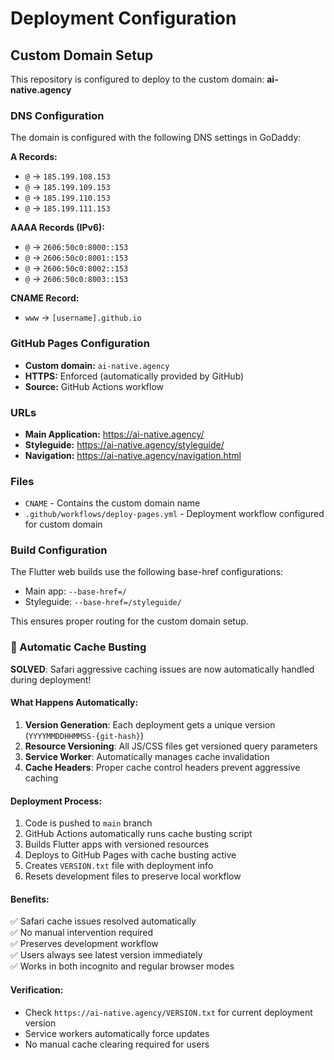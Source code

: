 # Deployment Configuration

## Custom Domain Setup

This repository is configured to deploy to the custom domain: **ai-native.agency**

### DNS Configuration
The domain is configured with the following DNS settings in GoDaddy:

**A Records:**
- `@` → `185.199.108.153`
- `@` → `185.199.109.153`
- `@` → `185.199.110.153`
- `@` → `185.199.111.153`

**AAAA Records (IPv6):**
- `@` → `2606:50c0:8000::153`
- `@` → `2606:50c0:8001::153`
- `@` → `2606:50c0:8002::153`
- `@` → `2606:50c0:8003::153`

**CNAME Record:**
- `www` → `[username].github.io`

### GitHub Pages Configuration
- **Custom domain:** `ai-native.agency`
- **HTTPS:** Enforced (automatically provided by GitHub)
- **Source:** GitHub Actions workflow

### URLs
- **Main Application:** https://ai-native.agency/
- **Styleguide:** https://ai-native.agency/styleguide/
- **Navigation:** https://ai-native.agency/navigation.html

### Files
- `CNAME` - Contains the custom domain name
- `.github/workflows/deploy-pages.yml` - Deployment workflow configured for custom domain

### Build Configuration
The Flutter web builds use the following base-href configurations:
- Main app: `--base-href=/`
- Styleguide: `--base-href=/styleguide/`

This ensures proper routing for the custom domain setup.

### 🚀 Automatic Cache Busting

**SOLVED**: Safari aggressive caching issues are now automatically handled during deployment!

#### What Happens Automatically:
1. **Version Generation**: Each deployment gets a unique version (`YYYYMMDDHHMMSS-{git-hash}`)
2. **Resource Versioning**: All JS/CSS files get versioned query parameters
3. **Service Worker**: Automatically manages cache invalidation
4. **Cache Headers**: Proper cache control headers prevent aggressive caching

#### Deployment Process:
1. Code is pushed to `main` branch
2. GitHub Actions automatically runs cache busting script
3. Builds Flutter apps with versioned resources
4. Deploys to GitHub Pages with cache busting active
5. Creates `VERSION.txt` file with deployment info
6. Resets development files to preserve local workflow

#### Benefits:
✅ Safari cache issues resolved automatically  
✅ No manual intervention required  
✅ Preserves development workflow  
✅ Users always see latest version immediately  
✅ Works in both incognito and regular browser modes  

#### Verification:
- Check `https://ai-native.agency/VERSION.txt` for current deployment version
- Service workers automatically force updates
- No manual cache clearing required for users 